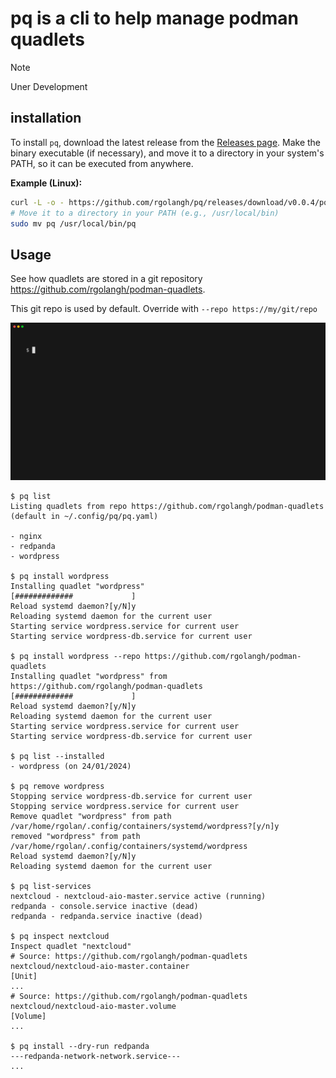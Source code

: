 # pq is a cli to help manage podman quadlets

> [!NOTE]
> Uner Development

## installation

To install `pq`, download the latest release from the [Releases page](https://github.com/rgolangh/pq/releases).
Make the binary executable (if necessary), and move it to a directory in your system's PATH, so it can be executed from anywhere.

**Example (Linux):**

```bash
curl -L -o - https://github.com/rgolangh/pq/releases/download/v0.0.4/pq_0.0.4_linux_amd64v3.tar.gz | tar -zxv
# Move it to a directory in your PATH (e.g., /usr/local/bin)
sudo mv pq /usr/local/bin/pq
```

## Usage

See how quadlets are stored in a git repository https://github.com/rgolangh/podman-quadlets.

This git repo is used by default. Override with `--repo https://my/git/repo`

<img src="pq.gif"/>

```console
$ pq list
Listing quadlets from repo https://github.com/rgolangh/podman-quadlets (default in ~/.config/pq/pq.yaml)

- nginx
- redpanda
- wordpress

$ pq install wordpress
Installing quadlet "wordpress"
[#############             ]
Reload systemd daemon?[y/N]y
Reloading systemd daemon for the current user
Starting service wordpress.service for current user
Starting service wordpress-db.service for current user

$ pq install wordpress --repo https://github.com/rgolangh/podman-quadlets
Installing quadlet "wordpress" from https://github.com/rgolangh/podman-quadlets
[#############             ]
Reload systemd daemon?[y/N]y
Reloading systemd daemon for the current user
Starting service wordpress.service for current user
Starting service wordpress-db.service for current user

$ pq list --installed
- wordpress (on 24/01/2024)

$ pq remove wordpress
Stopping service wordpress-db.service for current user
Stopping service wordpress.service for current user
Remove quadlet "wordpress" from path /var/home/rgolan/.config/containers/systemd/wordpress?[y/n]y
removed "wordpress" from path /var/home/rgolan/.config/containers/systemd/wordpress
Reload systemd daemon?[y/N]y
Reloading systemd daemon for the current user

$ pq list-services
nextcloud - nextcloud-aio-master.service active (running)
redpanda - console.service inactive (dead)
redpanda - redpanda.service inactive (dead)

$ pq inspect nextcloud
Inspect quadlet "nextcloud"
# Source: https://github.com/rgolangh/podman-quadlets nextcloud/nextcloud-aio-master.container
[Unit]
...
# Source: https://github.com/rgolangh/podman-quadlets nextcloud/nextcloud-aio-master.volume
[Volume]
...

$ pq install --dry-run redpanda 
---redpanda-network-network.service---
...
```



